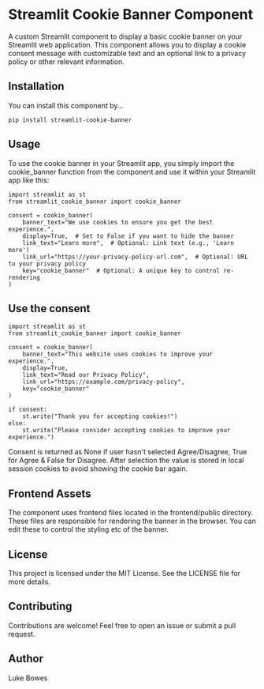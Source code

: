 # Streamlit Cookie Banner Component

A custom Streamlit component to display a basic cookie banner on your Streamlit web application. This component allows you to display a cookie consent message with customizable text and an optional link to a privacy policy or other relevant information.

## Installation

You can install this component by...

    pip install streamlit-cookie-banner

## Usage
To use the cookie banner in your Streamlit app, you simply import the cookie_banner function from the component and use it within your Streamlit app like this:

    import streamlit as st
    from streamlit_cookie_banner import cookie_banner

    consent = cookie_banner(
        banner_text="We use cookies to ensure you get the best experience.",
        display=True,  # Set to False if you want to hide the banner
        link_text="Learn more",  # Optional: Link text (e.g., 'Learn more')
        link_url="https://your-privacy-policy-url.com",  # Optional: URL to your privacy policy
        key="cookie_banner"  # Optional: A unique key to control re-rendering
    )

    
## Use the consent

    import streamlit as st
    from streamlit_cookie_banner import cookie_banner
    
    consent = cookie_banner(
        banner_text="This website uses cookies to improve your experience.",
        display=True,
        link_text="Read our Privacy Policy",
        link_url="https://example.com/privacy-policy",
        key="cookie_banner"
    )
    
    if consent:
        st.write("Thank you for accepting cookies!")
    else:
        st.write("Please consider accepting cookies to improve your experience.")

Consent is returned as None if user hasn't selected Agree/Disagree, True for Agree & False for Disagree. After selection the value is stored in local session cookies to avoid showing the cookie bar again.
    
## Frontend Assets
The component uses frontend files located in the frontend/public directory. These files are responsible for rendering the banner in the browser. You can edit these to control the styling etc of the banner.

## License
This project is licensed under the MIT License. See the LICENSE file for more details.

## Contributing
Contributions are welcome! Feel free to open an issue or submit a pull request.

## Author
Luke Bowes

